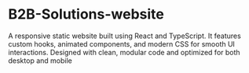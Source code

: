 # B2B-Solutions-website
A responsive static website built using React and TypeScript.
It features custom hooks, animated components, and modern CSS for smooth UI interactions.
Designed with clean, modular code and optimized for both desktop and mobile
